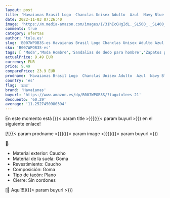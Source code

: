 ```yaml
---
layout: post
title: 'Havaianas Brasil Logo  Chanclas Unisex Adulto  Azul  Navy Blue   41/42 EU'
date: 2022-11-03 07:26:40
image: 'https://m.media-amazon.com/images/I/31hIcGHgIdL._SL500_._SL400_.jpg'
comments: true
category: ofertas
author: 'tole.es'
slug: 'B007WPOB3S-es Havaianas Brasil Logo Chanclas Unisex Adulto Azul Navy...'
sku: 'B007WPOB3S-es'
tags: [ 'Moda','Moda Hombre','Sandalias de dedo para hombre','Zapatos para hombre','chanclas','havaianas','🇪🇸', ]
actualPrice: 9.49 EUR
currency: EUR
price: 9.49
comparePrice: 23.9 EUR
prodname: 'Havaianas Brasil Logo  Chanclas Unisex Adulto  Azul  Navy Blue   41/42 EU'
country: 'es'
flag: '🇪🇸'
brand: 'Havaianas'
buyurl: 'https://www.amazon.es/dp/B007WPOB3S/?tag=tolees-21'
descuento: '60.29'
average: '11.2527450980394'
---
```


En este momento está [{{< param title >}}]({{< param buyurl >}}) en el siguiente enlace!

[![{{< param prodname >}}]({{< param image >}})]({{< param buyurl >}})

🔎:

- Material exterior: Caucho
- Material de la suela: Goma
- Revestimiento: Caucho
- Composición: Goma
- Tipo de tacón: Plano
- Cierre: Sin cordones

[🛒 Aquí!!!]({{< param buyurl >}})
